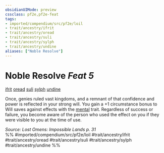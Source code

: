 ```yaml
---
obsidianUIMode: preview
cssclass: pf2e,pf2e-feat
tags:
- imported/compendium/src/pf2e/loil
- trait/ancestry/ifrit
- trait/ancestry/oread
- trait/ancestry/suli
- trait/ancestry/sylph
- trait/ancestry/undine
aliases: ["Noble Resolve"]
---
```

# Noble Resolve  *Feat 5*  
[ifrit](ifrit-b2.md)  [oread](oread-b2.md)  [suli](suli-b2.md)  [sylph](sylph-b2.md)  [undine](undine-b2.md)  


Once, genies ruled vast kingdoms, and a remnant of that confidence and power is reflected in your strong will. You gain a +1 circumstance bonus to Will saves against effects with the [mental](mental.md) trait. Regardless of success or failure, you become aware of the person who used the effect on you if they were visible to you at the time of use.

*Source: Lost Omens: Impossible Lands p. 31*  
%% #imported/compendium/src/pf2e/loil #trait/ancestry/ifrit #trait/ancestry/oread #trait/ancestry/suli #trait/ancestry/sylph #trait/ancestry/undine %%